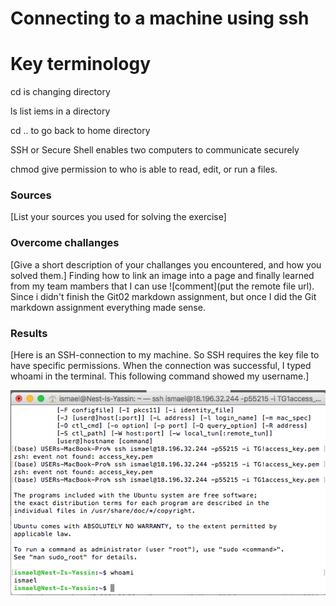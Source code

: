 # Connecting to a machine using ssh
# Key terminology
cd is changing directory 

ls list iems in a directory

cd .. to go back to home directory

SSH  or Secure Shell enables two computers to communicate securely

chmod  give permission to who is able to read, edit, or run a files.
### Sources
[List your sources you used for solving the exercise]

### Overcome challanges
[Give a short description of your challanges you encountered, and how you solved them.]
Finding how to link an image into a page and finally learned from my team mambers that I can use ![comment](put the remote file url). Since i didn't finish the Git02 markdown assignment, but once I did the Git markdown assignment everything made sense.

### Results
[Here is  an SSH-connection to my machine. So SSH requires the key file to have specific permissions.
When the connection was successful, I typed whoami in the terminal. This following command  showed my username.]

![screenshot of powershell](https://github.com/yismailmo/TechGrounds-cloud8-cloud8-yismailmo/blob/main/00_includes/Linux01%20user-login.png)

